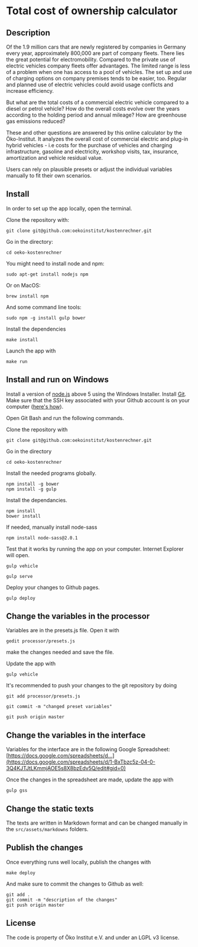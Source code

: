 # Total cost of ownership calculator

## Description

Of the 1.9 million cars that are newly registered by companies in Germany every year, approximately 800,000 are part of company fleets. There lies the great potential for electromobility. Compared to the private use of electric vehicles company fleets offer advantages. The limited range is less of a problem when one has access to a pool of vehicles. The set up and use of charging options on company premises tends to be easier, too. Regular and planned use of electric vehicles could avoid usage conflicts and increase efficiency.

But what are the total costs of a commercial electric vehicle compared to a diesel or petrol vehicle? How do the overall costs evolve over the years according to the holding period and annual mileage? How are greenhouse gas emissions reduced?

These and other questions are answered by this online calculator by the Öko-Institut. It analyzes the overall cost of commercial electric and plug-in hybrid vehicles - i.e costs for the purchase of vehicles and charging infrastructure, gasoline and electricity, workshop visits, tax, insurance, amortization and vehicle residual value.

Users can rely on plausible presets or adjust the individual variables manually to fit their own scenarios.

## Install

In order to set up the app locally, open the terminal.

Clone the repository with:

```
git clone git@github.com:oekoinstitut/kostenrechner.git
```

Go in the directory:

```
cd oeko-kostenrechner
```

You might need to install node and npm:

```
sudo apt-get install nodejs npm
```

Or on MacOS:

```
brew install npm
```

And some command line tools:

```
sudo npm -g install gulp bower
```

Install the dependencies

```
make install
```

Launch the app with

```
make run
```

## Install and run on Windows

Install a version of [node.js](https://nodejs.org/en/download/current/) above 5 using the Windows Installer. Install [Git](https://git-scm.com/download/win). Make sure that the SSH key associated with your Github account is on your computer ([here's how](https://help.github.com/articles/generating-an-ssh-key/)).

Open Git Bash and run the following commands.

Clone the repository with

```
git clone git@github.com:oekoinstitut/kostenrechner.git
```

Go in the directory

```
cd oeko-kostenrechner
```

Install the needed programs globally.

```
npm install -g bower
npm install -g gulp
```

Install the dependancies.

```
npm install
bower install
```

If needed, manually install node-sass

```
npm install node-sass@2.0.1
```

Test that it works by running the app on your computer. Internet Explorer will open.

```
gulp vehicle
```

```
gulp serve
```

Deploy your changes to Github pages.

```
gulp deploy
```

## Change the variables in the processor

Variables are in the presets.js file. Open it with

```
gedit processor/presets.js
```

make the changes needed and save the file.

Update the app with

```
gulp vehicle
```

It's recommended to push your changes to the git repository by doing

```
git add processor/presets.js
```

```
git commit -m "changed preset variables"
```

```
git push origin master
```

## Change the variables in the interface

Variables for the interface are in the following Google Spreadsheet: [https://docs.google.com/spreadsheets/d...](https://docs.google.com/spreadsheets/d/1-BxTbzc5z-04-0-3Q4KJTJtLKmmjAOE5s8X8bzEdv5Q/edit#gid=0)

Once the changes in the spreadsheet are made, update the app with

```
gulp gss
```

## Change the static texts

The texts are written in Markdown format and can be changed manually in the `src/assets/markdowns` folders.

## Publish the changes

Once everything runs well locally, publish the changes with

```
make deploy
```

And make sure to commit the changes to Github as well:

```
git add .
git commit -m "description of the changes"
git push origin master
```

## License

The code is property of Öko Institut e.V. and under an LGPL v3 license.
